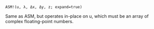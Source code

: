 ```
ASM!(u, λ, Δx, Δy, z; expand=true)
```

Same as ASM, but operates in-place on u, which must be an array of complex floating-point numbers.
